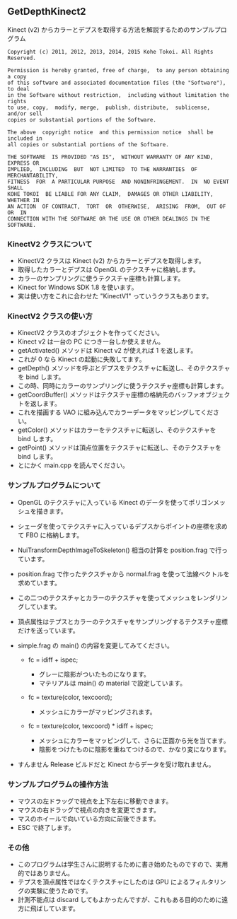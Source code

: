 GetDepthKinect2
---------------

Kinect (v2) からカラーとデプスを取得する方法を解説するためのサンプルプログラム

    Copyright (c) 2011, 2012, 2013, 2014, 2015 Kohe Tokoi. All Rights Reserved.
    
    Permission is hereby granted, free of charge,  to any person obtaining a copy
    of this software and associated documentation files (the "Software"), to deal
    in the Software without restriction,  including without limitation the rights
    to use, copy,  modify, merge,  publish, distribute,  sublicense,  and/or sell
    copies or substantial portions of the Software.
    
    The above  copyright notice  and this permission notice  shall be included in
    all copies or substantial portions of the Software.
    
    THE SOFTWARE  IS PROVIDED "AS IS",  WITHOUT WARRANTY OF ANY KIND,  EXPRESS OR
    IMPLIED,  INCLUDING  BUT  NOT LIMITED  TO THE WARRANTIES  OF MERCHANTABILITY,
    FITNESS  FOR  A PARTICULAR PURPOSE  AND NONINFRINGEMENT.  IN  NO EVENT  SHALL
    KOHE TOKOI  BE LIABLE FOR ANY CLAIM,  DAMAGES OR OTHER LIABILITY,  WHETHER IN
    AN ACTION  OF CONTRACT,  TORT  OR  OTHERWISE,  ARISING  FROM,  OUT OF  OR  IN
    CONNECTION WITH THE SOFTWARE OR THE USE OR OTHER DEALINGS IN THE SOFTWARE.

### KinectV2 クラスについて

* KinectV2 クラスは Kinect (v2) からカラーとデプスを取得します。
* 取得したカラーとデプスは OpenGL のテクスチャに格納します。
* カラーのサンプリングに使うテクスチャ座標も計算します。
* Kinect for Windows SDK 1.8 を使います。
* 実は使い方をこれに合わせた "KinectV1" っていうクラスもあります。

### KinectV2 クラスの使い方

* KinectV2 クラスのオブジェクトを作ってください。
* Kinect v2 は一台の PC につき一台しか使えません。
* getActivated() メソッドは Kinect v2 が使えれば 1 を返します。
* これが 0 なら Kinect の起動に失敗してます。
* getDepth() メソッドを呼ぶとデプスをテクスチャに転送し、そのテクスチャを bind します。
* この時、同時にカラーのサンプリングに使うテクスチャ座標も計算します。
* getCoordBuffer() メソッドはテクスチャ座標の格納先のバッファオブジェクトを返します。
* これを描画する VAO に組み込んでカラーデータをマッピングしてください。
* getColor() メソッドはカラーをテクスチャに転送し、そのテクスチャを bind します。
* getPoint() メソッドは頂点位置をテクスチャに転送し、そのテクスチャを bind します。
* とにかく main.cpp を読んでください。

### サンプルプログラムについて

* OpenGL のテクスチャに入っている Kinect のデータを使ってポリゴンメッシュを描きます。
* シェーダを使ってテクスチャに入っているデプスからポイントの座標を求めて FBO に格納します。 
* NuiTransformDepthImageToSkeleton() 相当の計算を position.frag で行っています。
* position.frag で作ったテクスチャから normal.frag を使って法線ベクトルを求めています。
* この二つのテクスチャとカラーのテクスチャを使ってメッシュをレンダリングしています。
* 頂点属性はテプスとカラーのテクスチャをサンプリングするテクスチャ座標だけを送っています。
* simple.frag の main() の内容を変更してみてください。

    + fc = idiff + ispec;

        - グレーに陰影がついたものになります。
        - マテリアルは main() の material で設定しています。

    + fc = texture(color, texcoord);

        - メッシュにカラーがマッピングされます。

    + fc = texture(color, texcoord) * idiff + ispec;

        - メッシュにカラーをマッピングして、さらに正面から光を当てます。
        - 陰影をつけたものに陰影を重ねてつけるので、かなり変になります。

* すんません Release ビルドだと Kinect からデータを受け取れません。

### サンプルプログラムの操作方法

* マウスの左ドラッグで視点を上下左右に移動できます。
* マウスの右ドラッグで視点の向きを変更できます。
* マスのホイールで向いている方向に前後できます。
* ESC で終了します。

### その他

* このプログラムは学生さんに説明するために書き始めたものですので、実用的ではありません。
* テプスを頂点属性ではなくテクスチャにしたのは GPU によるフィルタリングの実験に使うためです。
* 計測不能点は discard してもよかったんですが、これもある目的のために遠方に飛ばしています。
